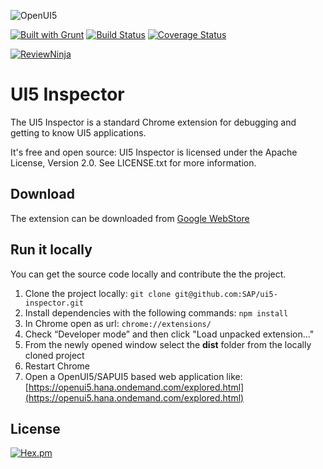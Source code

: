 ![OpenUI5](http://openui5.org/images/OpenUI5_new_big_side.png)

[![Built with Grunt](https://cdn.gruntjs.com/builtwith.png)](http://gruntjs.com/)
[![Build Status](https://travis-ci.org/SAP/ui5-inspector.svg?branch=master)](https://travis-ci.org/SAP/ui5-inspector)
[![Coverage Status](https://coveralls.io/repos/SAP/ui5-inspector/badge.svg?branch=master&service=github)](https://coveralls.io/github/SAP/ui5-inspector?branch=master)

[![ReviewNinja](http://app.review.ninja/assets/images/wereviewninja-32.png)](http://app.review.ninja/cla-assistant/cla-assistant)
# UI5 Inspector 

The UI5 Inspector is a standard Chrome extension for debugging and getting to know UI5 applications.

It's free and open source: UI5 Inspector is licensed under the Apache License, Version 2.0. 
See LICENSE.txt for more information.

## Download

The extension can be downloaded from [Google WebStore](https://chrome.google.com/webstore/detail/ui5-inspector/bebecogbafbighhaildooiibipcnbngo)

## Run it locally

You can get the source code locally and contribute the the project.

1. Clone the project locally: ```git clone git@github.com:SAP/ui5-inspector.git```
2. Install dependencies with the following commands: ```npm install```
3. In Chrome open as url: ```chrome://extensions/```
4. Check “Developer mode” and then click "Load unpacked extension..."
5. From the newly opened window select the **dist** folder from the locally cloned project
6. Restart Chrome
7. Open a OpenUI5/SAPUI5 based web application like: [https://openui5.hana.ondemand.com/explored.html](https://openui5.hana.ondemand.com/explored.html)

## License

[![Hex.pm](https://img.shields.io/hexpm/l/plug.svg)](./LICENSE.txt)
